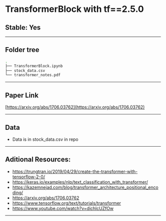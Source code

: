 # TransformerBlock with tf==2.5.0

## Stable: Yes

---

## Folder tree 
```bash
.
├── TransformerBlock.ipynb
├── stock_data.csv
└── transformer_notes.pdf
```

---

## Paper Link
[https://arxiv.org/abs/1706.03762](https://arxiv.org/abs/1706.03762)

---

## Data
* Data is in stock_data.csv in repo
---

## Aditional Resources:
* https://trungtran.io/2019/04/29/create-the-transformer-with-tensorflow-2-0/
* https://keras.io/examples/nlp/text_classification_with_transformer/
* https://kazemnejad.com/blog/transformer_architecture_positional_encoding/
* https://arxiv.org/abs/1706.03762
* https://www.tensorflow.org/text/tutorials/transformer
* https://www.youtube.com/watch?v=dichIcUZfOw

---

